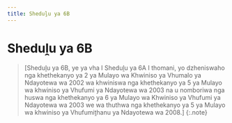 ```yaml
---
title: Sheduḽu ya 6B
---
```


# Sheduḽu ya 6B

> [Sheduḽu ya 6B, ye ya vha I Sheduḽu ya 6A I thomani, yo dzheniswaho nga khethekanyo ya 2 ya Mulayo wa Khwiniso ya Vhumalo ya Ndayotewa wa 2002 wa khwiniswa nga khethekanyo ya 5 ya Mulayo wa khwiniso ya Vhufumi ya Ndayotewa wa 2003 na u nomboriwa nga huswa nga khethekanyo ya 6 ya Mulayo wa Khwiniso ya Vhufumi ya Ndayotewa wa 2003 we wa thuthwa nga khethekanyo ya 5 ya Mulayo wa khwiniso ya Vhufumiṱhanu ya Ndayotewa wa 2008.]
{:.note}